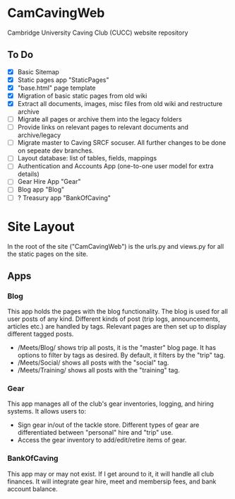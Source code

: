 # CamCavingWeb
Cambridge University Caving Club (CUCC) website repository

## To Do
- [x] Basic Sitemap
- [x] Static pages app "StaticPages"
- [x] "base.html" page template
- [x] Migration of basic static pages from old wiki
- [x] Extract all documents, images, misc files from old wiki and restructure archive
- [ ] Migrate all pages or archive them into the legacy folders
- [ ] Provide links on relevant pages to relevant documents and archive/legacy
- [ ] Migrate master to Caving SRCF socuser. All further changes to be done on sepeate dev branches.
- [ ] Layout database: list of tables, fields, mappings
- [ ] Authentication and Accounts App (one-to-one user model for extra details)
- [ ] Gear Hire App "Gear"
- [ ] Blog app "Blog"
- [ ] ? Treasury app "BankOfCaving"

# Site Layout
In the root of the site ("CamCavingWeb") is the urls.py and views.py for all the static pages on the site.

## Apps
### Blog
This app holds the pages with the blog functionality. The blog is used for all user posts of any kind. Different kinds of post (trip logs, announcements, articles etc.) are handled by tags. Relevant pages are then set up to display different tagged posts.

- /Meets/Blog/ shows trip all posts, it is the "master" blog page. It has options to filter by tags as desired. By default, it filters by the "trip" tag.
- /Meets/Social/ shows all posts with the "social" tag.
- /Meets/Training/ shows all posts with the "training" tag.

### Gear
This app manages all of the club's gear inventories, logging, and hiring systems. It allows users to:

- Sign gear in/out of the tackle store. Different types of gear are differentiated between "personal" hire and "trip" use.
- Access the gear inventory to add/edit/retire items of gear.

### BankOfCaving
This app may or may not exist. If I get around to it, it will handle all club finances. It will integrate gear hire, meet and membersip fees, and bank account balance.
